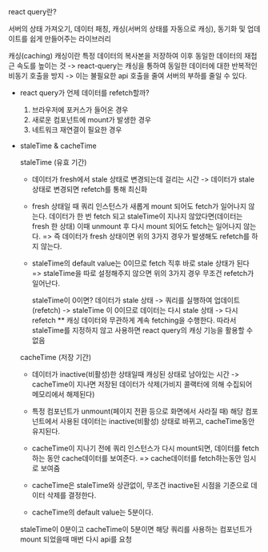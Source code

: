 react query란?

서버의 상태 가져오기, 데이터 패칭, 캐싱(서버의 상태를 자동으로 캐싱), 동기화 및 업데이트를 쉽게 만들어주는 라이브러리

캐싱(caching)
캐싱이란 특정 데이터의 복사본을 저장하여 이후 동일한 데이터의 재접근 속도를 높이는 것
-> react-query는 캐싱을 통하여 동일한 데이터에 대한 반복적인 비동기 호출을 방지 -> 이는 불필요한 api 호출을 줄여 서버의 부하를 줄일 수 있다.

- react query가 언제 데이터를 refetch할까?

  1. 브라우저에 포커스가 들어온 경우
  2. 새로운 컴포넌트에 mount가 발생한 경우
  3. 네트워크 재연결이 필요한 경우

- staleTime & cacheTime

  staleTime (유효 기간)

  - 데이터가 fresh에서 stale 상태로 변경되는데 걸리는 시간 -> 데이터가 stale 상태로 변경되면 refetch를 통해 최신화

  - fresh 상태일 때 쿼리 인스턴스가 새롭게 mount 되어도 fetch가 일어나지 않는다.
    데이터가 한 번 fetch 되고 staleTime이 지나지 않았다면(데이터는 fresh 한 상태) 이때 unmount 후 다시 mount 되어도 fetch는 일어나지 않는다.
    => 즉 데이터가 fresh 상태이면 위의 3가지 경우가 발생해도 refetch를 하지 않는다.

  - staleTime의 default value는 0이므로 fetch 직후 바로 stale 상태가 된다
    => staleTime을 따로 설정해주지 않으면 위의 3가지 경우 무조건 refetch가 일어난다.

    staleTime이 0이면?
    데이터가 stale 상태 -> 쿼리를 실행하여 업데이트(refetch) -> staleTime 이 0이므로 데이터는 다시 stale 상태 -> 다시 refetch
    \*\* 캐싱 데이터와 무관하게 계속 fetching을 수행한다. 따라서 staleTime를 지정하지 않고 사용하면 react query의 캐싱 기능을 활용할 수 없음

  cacheTime (저장 기간)

  - 데이터가 inactive(비활성)한 상태일때 캐싱된 상태로 남아있는 시간 -> cacheTime이 지나면 저장된 데이터가 삭제(가비지 콜랙터에 의해 수집되어 메모리에서 해제된다)

  - 특정 컴포넌트가 unmount(페이지 전환 등으로 화면에서 사라질 때) 해당 컴포넌트에서 사용된 데이터는 inactive(비활성) 상태로 바뀌고, cacheTime동안 유지된다.

  - cacheTime이 지나기 전에 쿼리 인스턴스가 다시 mount되면, 데이터를 fetch하는 동안 cache데이터를 보여준다.
    => cache데이터를 fetch하는동안 임시로 보여줌

  - cacheTime은 staleTime와 상관없이, 무조건 inactive된 시점을 기준으로 데이터 삭제를 결정한다.

  - cacheTime의 default value는 5분이다.

  staleTime이 0분이고 cacheTime이 5분이면 해당 쿼리를 사용하는 컴포넌트가 mount 되었을때 매번 다시 api를 요청
